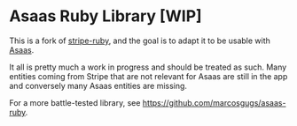 # Asaas Ruby Library [WIP]

This is a fork of [stripe-ruby](https://github.com/stripe/stripe-ruby), and the goal is to adapt it to be usable with [Asaas](https://asaas.com/).

It all is pretty much a work in progress and should be treated as such. Many entities coming from Stripe that are not relevant for Asaas are still in the app and conversely many Asaas entities are missing.

For a more battle-tested library, see <https://github.com/marcosgugs/asaas-ruby>.
